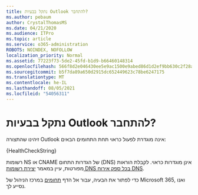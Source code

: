 ```yaml
---
title: נתקל בבעיות Outlook להתחבר?
ms.author: pebaum
author: CrystalThomasMS
ms.date: 04/21/2020
ms.audience: ITPro
ms.topic: article
ms.service: o365-administration
ROBOTS: NOINDEX, NOFOLLOW
localization_priority: Normal
ms.assetid: 77223f73-5de2-45fd-b1d9-b66460148314
ms.openlocfilehash: 566f8d2e046430ee5e9ac1500e9abed86d1d2ef9bb630c2f28a98d4a922f60d0
ms.sourcegitcommit: b5f7da89a650d2915dc652449623c78be6247175
ms.translationtype: MT
ms.contentlocale: he-IL
ms.lasthandoff: 08/05/2021
ms.locfileid: "54056311"
---
```

# <a name="having-issues-getting-outlook-to-connect"></a>נתקל בבעיות Outlook להתחבר?

זיהינו שהתצורה Outlook אינה מוגדרת לפעול כראוי תחת התחומים הבאים:
  
{HealthCheckString}
  
רשומות NS או CNAME של הגדרות התחום (DNS) אינן מוגדרות כראוי. לקבלת הוראות מפורטות, עיין במאמר [יצירת רשומות DNS בכל ספק אירוח DNS](https://docs.microsoft.com/microsoft-365/admin/get-help-with-domains/create-dns-records-at-any-dns-hosting-provider). 
  
כדי לפתור את הבעיה, עבור אל הדף [תחומים](https://admin.microsoft.com/adminportal/home#/Domains) במרכז הניהול של Microsoft 365, ואנו נסייע לך. 